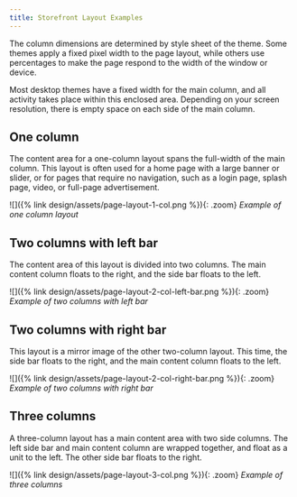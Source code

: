 ```yaml
---
title: Storefront Layout Examples
---
```


The column dimensions are determined by style sheet of the theme. Some themes apply a fixed pixel width to the page layout, while others use percentages to make the page respond to the width of the window or device.

Most desktop themes have a fixed width for the main column, and all activity takes place within this enclosed area. Depending on your screen resolution, there is empty space on each side of the main column.

## One column

The content area for a one-column layout spans the full-width of the main column. This layout is often used for a home page with a large banner or slider, or for pages that require no navigation, such as a login page, splash page, video, or full-page advertisement.

![]({% link design/assets/page-layout-1-col.png %}){: .zoom}
_Example of one column layout_

## Two columns with left bar

The content area of this layout is divided into two columns. The main content column floats to the right, and the side bar floats to the left.

![]({% link design/assets/page-layout-2-col-left-bar.png %}){: .zoom}
_Example of two columns with left bar_

## Two columns with right bar

This layout is a mirror image of the other two-column layout. This time, the side bar floats to the right, and the main content column floats to the left.

![]({% link design/assets/page-layout-2-col-right-bar.png %}){: .zoom}
_Example of two columns with right bar_

## Three columns

A three-column layout has a main content area with two side columns. The left side bar and main content column are wrapped together, and float as a unit to the left. The other side bar floats to the right.

![]({% link design/assets/page-layout-3-col.png %}){: .zoom}
_Example of three columns_
